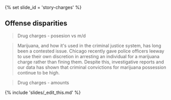 {% set slide_id = 'story-charges' %}

## Offense disparities

<blockquote> Drug charges - posesion vs m/d </blockquote>

<div id="charges-categories-chart" class="chart"></div>

<blockquote> Marijuana, and how it's used in the criminal justice system, has long been a contested issue. Chicago recently gave police officers leeway to use their own discretion in arresting an individual for a marijuana charge rather than fining them. Despite this, investigative reports and our data has shown that criminal convictions for marijuana possession continue to be high.   </blockquote>

<div id="drug-charges-chart" class="chart"></div>

<blockquote> Drug charges - amounts  </blockquote>

{% include 'slides/_edit_this.md' %}
